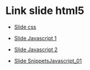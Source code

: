 # Link slide html5

* [Slide css](http://www.bogliaccino.it/teaching/lab/Corsi/public/javascript/slideshow/css)


* [Slide Javascript 1](http://www.bogliaccino.it/teaching/lab/Corsi/public/javascript/slideshow/CorsoJs.0.md)
* [Slide Javascript 2](http://www.bogliaccino.it/teaching/lab/Corsi/public/javascript/slideshow/CorsoJs.1.md)
* [Slide SnippetsJavascript_01](http://www.bogliaccino.it/teaching/lab/Corsi/public/javascript/slideshow/SnippetsJavascript_01.md)

